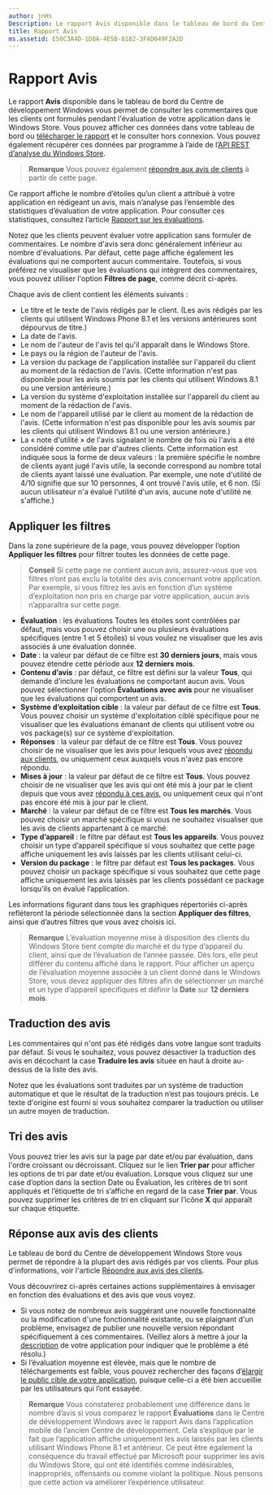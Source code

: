 ```yaml
---
author: jnHs
Description: Le rapport Avis disponible dans le tableau de bord du Centre de développement Windows vous permet de consulter les commentaires que les clients ont formulés pendant l’évaluation de votre application dans le Windows Store.
title: Rapport Avis
ms.assetid: E50C3A4D-1D8A-4E5B-8182-3FAD049F2A2D
---
```


# Rapport Avis


Le rapport **Avis** disponible dans le tableau de bord du Centre de développement Windows vous permet de consulter les commentaires que les clients ont formulés pendant l'évaluation de votre application dans le Windows Store. Vous pouvez afficher ces données dans votre tableau de bord ou [télécharger le rapport](download-analytic-reports.md) et le consulter hors connexion. Vous pouvez également récupérer ces données par programme à l’aide de l’[API REST d’analyse du Windows Store](../monetize/access-analytics-data-using-windows-store-services.md).

> **Remarque** Vous pouvez également [répondre aux avis de clients](respond-to-customer-reviews.md) à partir de cette page.

Ce rapport affiche le nombre d’étoiles qu’un client a attribué à votre application en rédigeant un avis, mais n’analyse pas l’ensemble des statistiques d’évaluation de votre application. Pour consulter ces statistiques, consultez l’article [Rapport sur les évaluations](ratings-report.md).

Notez que les clients peuvent évaluer votre application sans formuler de commentaires. Le nombre d'avis sera donc généralement inférieur au nombre d'évaluations. Par défaut, cette page affiche également les évaluations qui ne comportent aucun commentaire. Toutefois, si vous préférez ne visualiser que les évaluations qui intègrent des commentaires, vous pouvez utiliser l'option **Filtres de page**, comme décrit ci-après.

Chaque avis de client contient les éléments suivants :

-   Le titre et le texte de l'avis rédigés par le client. (Les avis rédigés par les clients qui utilisent Windows Phone 8.1 et les versions antérieures sont dépourvus de titre.)
-   La date de l'avis.
-   Le nom de l'auteur de l'avis tel qu'il apparaît dans le Windows Store.
-   Le pays ou la région de l'auteur de l'avis.
-   La version du package de l'application installée sur l'appareil du client au moment de la rédaction de l'avis. (Cette information n'est pas disponible pour les avis soumis par les clients qui utilisent Windows 8.1 ou une version antérieure.)
-   La version du système d'exploitation installée sur l'appareil du client au moment de la rédaction de l'avis.
-   Le nom de l'appareil utilisé par le client au moment de la rédaction de l'avis. (Cette information n'est pas disponible pour les avis soumis par les clients qui utilisent Windows 8.1 ou une version antérieure.)
-   La « note d'utilité » de l'avis signalant le nombre de fois où l'avis a été considéré comme utile par d'autres clients. Cette information est indiquée sous la forme de deux valeurs : la première spécifie le nombre de clients ayant jugé l'avis utile, la seconde correspond au nombre total de clients ayant laissé une évaluation. Par exemple, une note d'utilité de 4/10 signifie que sur 10 personnes, 4 ont trouvé l'avis utile, et 6 non. (Si aucun utilisateur n'a évalué l'utilité d'un avis, aucune note d'utilité ne s'affiche.)

## Appliquer les filtres


Dans la zone supérieure de la page, vous pouvez développer l’option **Appliquer les filtres** pour filtrer toutes les données de cette page.

>**Conseil** Si cette page ne contient aucun avis, assurez-vous que vos filtres n’ont pas exclu la totalité des avis concernant votre application. Par exemple, si vous filtrez les avis en fonction d’un système d’exploitation non pris en charge par votre application, aucun avis n’apparaîtra sur cette page.

-   **Évaluation** : les évaluations Toutes les étoiles sont contrôlées par défaut, mais vous pouvez choisir une ou plusieurs évaluations spécifiques (entre 1 et 5 étoiles) si vous voulez ne visualiser que les avis associés à une évaluation donnée.
-   **Date** : la valeur par défaut de ce filtre est **30 derniers jours**, mais vous pouvez étendre cette période aux **12 derniers mois**.
-   **Contenu d’avis** : par défaut, ce filtre est défini sur la valeur **Tous**, qui demande d’inclure les évaluations ne comportant aucun avis. Vous pouvez sélectionner l'option **Évaluations avec avis** pour ne visualiser que les évaluations qui comportent un avis.
-   **Système d’exploitation cible** : la valeur par défaut de ce filtre est **Tous**. Vous pouvez choisir un système d'exploitation ciblé spécifique pour ne visualiser que les évaluations émanant de clients qui utilisent votre ou vos package(s) sur ce système d'exploitation.
-   **Réponses** : la valeur par défaut de ce filtre est **Tous**. Vous pouvez choisir de ne visualiser que les avis pour lesquels vous avez [répondu aux clients](respond-to-customer-reviews.md), ou uniquement ceux auxquels vous n'avez pas encore répondu.
-   **Mises à jour** : la valeur par défaut de ce filtre est **Tous**. Vous pouvez choisir de ne visualiser que les avis qui ont été mis à jour par le client depuis que vous avez [répondu à ces avis](respond-to-customer-reviews.md), ou uniquement ceux qui n'ont pas encore été mis à jour par le client.
-   **Marché** : la valeur par défaut de ce filtre est **Tous les marchés**. Vous pouvez choisir un marché spécifique si vous ne souhaitez visualiser que les avis de clients appartenant à ce marché.
-   **Type d’appareil** : le filtre par défaut est **Tous les appareils**. Vous pouvez choisir un type d’appareil spécifique si vous souhaitez que cette page affiche uniquement les avis laissés par les clients utilisant celui-ci.
-   **Version du package** : le filtre par défaut est **Tous les packages**. Vous pouvez choisir un package spécifique si vous souhaitez que cette page affiche uniquement les avis laissés par les clients possédant ce package lorsqu’ils on évalué l’application.

Les informations figurant dans tous les graphiques répertoriés ci-après refléteront la période sélectionnée dans la section **Appliquer des filtres**, ainsi que d’autres filtres que vous avez choisis ici.

> **Remarque** L’évaluation moyenne mise à disposition des clients du Windows Store tient compte du marché et du type d’appareil du client, ainsi que de l’évaluation de l’année passée. Dès lors, elle peut différer du contenu affiché dans le rapport. Pour afficher un aperçu de l’évaluation moyenne associée à un client donné dans le Windows Store, vous devez appliquer des filtres afin de sélectionner un marché et un type d’appareil spécifiques et définir la **Date** sur **12 derniers mois**.

## Traduction des avis


Les commentaires qui n'ont pas été rédigés dans votre langue sont traduits par défaut. Si vous le souhaitez, vous pouvez désactiver la traduction des avis en décochant la case **Traduire les avis** située en haut à droite au-dessus de la liste des avis.

Notez que les évaluations sont traduites par un système de traduction automatique et que le résultat de la traduction n’est pas toujours précis. Le texte d'origine est fourni si vous souhaitez comparer la traduction ou utiliser un autre moyen de traduction.

## Tri des avis


Vous pouvez trier les avis sur la page par date et/ou par évaluation, dans l'ordre croissant ou décroissant. Cliquez sur le lien **Trier par** pour afficher les options de tri par date et/ou évaluation. Lorsque vous cliquez sur une case d’option dans la section Date ou Évaluation, les critères de tri sont appliqués et l’étiquette de tri s’affiche en regard de la case **Trier par**. Vous pouvez supprimer les critères de tri en cliquant sur l’icône **X** qui apparaît sur chaque étiquette.

## Réponse aux avis des clients


Le tableau de bord du Centre de développement Windows Store vous permet de répondre à la plupart des avis rédigés par vos clients. Pour plus d'informations, voir l'article [Répondre aux avis des clients](respond-to-customer-reviews.md).

Vous découvrirez ci-après certaines actions supplémentaires à envisager en fonction des évaluations et des avis que vous voyez.

-   Si vous notez de nombreux avis suggérant une nouvelle fonctionnalité ou la modification d'une fonctionnalité existante, ou se plaignant d'un problème, envisagez de publier une nouvelle version répondant spécifiquement à ces commentaires. (Veillez alors à mettre à jour la [description](create-app-descriptions.md) de votre application pour indiquer que le problème a été résolu.)
-   Si l’évaluation moyenne est élevée, mais que le nombre de téléchargements est faible, vous pouvez rechercher des façons d’[élargir le public cible de votre application](app-promotion-and-customer-engagement.md), puisque celle-ci a été bien accueillie par les utilisateurs qui l’ont essayée.

> **Remarque** Vous constaterez probablement une différence dans le nombre d’avis si vous comparez le rapport **Évaluations** dans le Centre de développement Windows avec le rapport Avis dans l’application mobile de l’ancien Centre de développement. Cela s’explique par le fait que l’application affiche uniquement les avis laissés par les clients utilisant Windows Phone 8.1 et antérieur. Ce peut être également la conséquence du travail effectué par Microsoft pour supprimer les avis du Windows Store, qui ont été identifiés comme indésirables, inappropriés, offensants ou comme violant la politique. Nous pensons que cette action va améliorer l’expérience utilisateur.

 

 

 


<!--HONumber=May16_HO2-->


